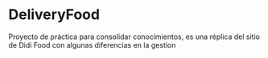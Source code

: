 # DeliveryFood

Proyecto de práctica para consolidar conocimientos, es una réplica del sitio de Didi Food con algunas diferencias en la gestion
